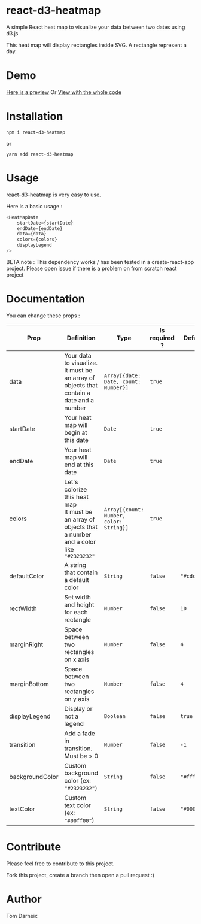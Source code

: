 # react-d3-heatmap

A simple React heat map to visualize your data between two dates using d3.js

This heat map will display rectangles inside SVG. A rectangle represent a day.

# Demo

[Here is a preview](https://codesandbox.io/s/wnk771y0m7?view=preview)
Or
[View with the whole code](https://codesandbox.io/s/wnk771y0m7)

# Installation

    npm i react-d3-heatmap

or

    yarn add react-d3-heatmap

# Usage

react-d3-heatmap is very easy to use. 

Here is a basic usage :
```javascript
<HeatMapDate
    startDate={startDate}
    endDate={endDate}
    data={data}
    colors={colors}
    displayLegend
/>
```

BETA note : This dependency works / has been tested in a create-react-app project. Please open issue if there is a problem on from scratch react project

# Documentation

You can change these props :

| Prop | Definition | Type | Is required ? | Default |
|------|-------------|------|---------------|---------|
|data|Your data to visualize. <br /> It must be an array of objects that contain a date and a number|`Array[{date: Date, count: Number}]`|`true`|
|startDate|Your heat map will begin at this date| `Date`|`true`|
|endDate|Your heat map will end at this date|`Date`|`true`|
|colors|Let's colorize this heat map <br /> It must be an array of objects that a number and a color like `"#2323232"`|`Array[{count: Number, color: String}]`|`true`|
|defaultColor|A string that contain a default color|`String`|`false`|`"#cdcdcd"`
|rectWidth|Set width and height for each rectangle|`Number`|`false`|`10`
|marginRight|Space between two rectangles on x axis|`Number`|`false`|`4`
|marginBottom|Space between two rectangles on y axis|`Number`|`false`|`4`
|displayLegend|Display or not a legend|`Boolean`|`false`|`true`
|transition|Add a fade in transition. Must be > 0 | `Number`|`false`|`-1`
|backgroundColor|Custom background color (ex: `"#2323232"`)|`String`|`false`|`"#fff"`
|textColor|Custom text color (ex: `"#00ff00"`)|`String`|`false`|`"#000"`

# Contribute

Please feel free to contribute to this project.

Fork this project, create a branch then open a pull request :)

# Author

Tom Darneix
